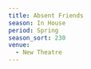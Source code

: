 ```yaml
---
title: Absent Friends
season: In House
period: Spring
season_sort: 230
venue:
  - New Theatre
---
```




